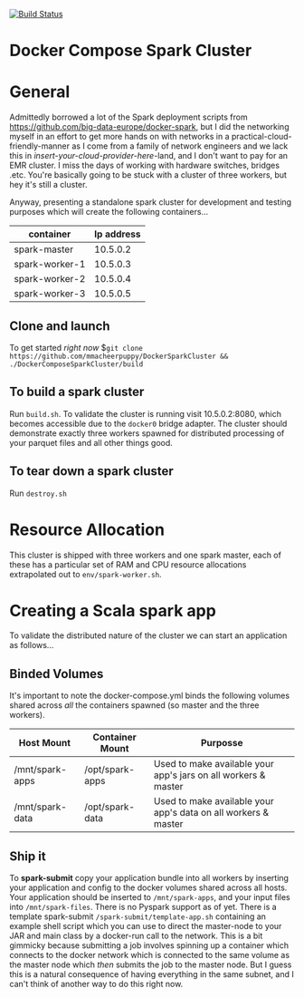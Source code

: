 [![Build Status](https://travis-ci.org/mmacheerpuppy/DockerSparkCluster.svg?branch=master)](https://travis-ci.org/mmacheerpuppy/DockerSparkCluster)

# Docker Compose Spark Cluster

# General

Admittedly borrowed a lot of the Spark deployment scripts from https://github.com/big-data-europe/docker-spark, but I did the networking myself in an effort to get more hands on with networks in a practical-cloud-friendly-manner as I come from a family of network engineers and we lack this in _insert-your-cloud-provider-here_-land, and I don't want to pay for an EMR cluster. I miss the days of working with hardware switches, bridges .etc. You're basically going to be stuck with a cluster of three workers, but hey it's still a cluster.

Anyway, presenting a standalone spark cluster for development and testing purposes which will create the following containers...

| container      | Ip address |
| -------------- | ---------- |
| spark-master   | 10.5.0.2   |
| spark-worker-1 | 10.5.0.3   |
| spark-worker-2 | 10.5.0.4   |
| spark-worker-3 | 10.5.0.5   |


## Clone and launch

To get started _right now_ $`git clone https://github.com/mmacheerpuppy/DockerSparkCluster && ./DockerComposeSparkCluster/build`

## To build a spark cluster

Run `build.sh`. To validate the cluster is running visit 10.5.0.2:8080, which becomes accessible due to the `docker0` bridge adapter. The cluster should demonstrate exactly three workers spawned for distributed processing of your parquet files and all other things good.

## To tear down a spark cluster

Run `destroy.sh`

# Resource Allocation

This cluster is shipped with three workers and one spark master, each of these has a particular set of RAM and CPU resource allocations extrapolated out to `env/spark-worker.sh`.

# Creating a Scala spark app

To validate the distributed nature of the cluster we can start an application as follows...

## Binded Volumes

It's important to note the docker-compose.yml binds the following volumes shared across _all_ the containers spawned (so master and the three workers).

| Host Mount      | Container Mount | Purposse                                                       |
| --------------- | --------------- | -------------------------------------------------------------- |
| /mnt/spark-apps | /opt/spark-apps | Used to make available your app's jars on all workers & master |
| /mnt/spark-data | /opt/spark-data | Used to make available your app's data on all workers & master |

## Ship it

To **spark-submit** copy your application bundle into all workers by inserting your application and config to the docker volumes shared across all hosts. Your application should be inserted to `/mnt/spark-apps`, and your input files into `/mnt/spark-files`. There is no Pyspark support as of yet. There is a template spark-submit `/spark-submit/template-app.sh` containing an example shell script which you can use to direct the master-node to your JAR and main class by a docker-run call to the network. This is a bit gimmicky because submitting a job involves spinning up a container which connects to the docker network which is connected to the same volume as the master node which _then_ submits the job to the master node. But I guess this is a natural consequence of having everything in the same subnet, and I can't think of another way to do this right now. 
